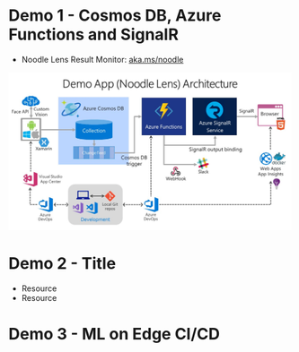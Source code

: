 # Demo 1 - Cosmos DB, Azure Functions and SignalR

* Noodle Lens Result Monitor: [aka.ms/noodle](https://aka.ms/noodle)

![Noodle Lens Architecuture](Images/NoodleLens_Architecture.jpg "Noodle Lens Architecuture")

# Demo 2 - Title

* Resource
* Resource

# Demo 3 - ML on Edge CI/CD
